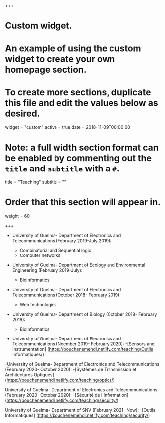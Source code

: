 +++
# Custom widget.
# An example of using the custom widget to create your own homepage section.
# To create more sections, duplicate this file and edit the values below as desired.
widget = "custom"
active = true
date = 2018-11-09T00:00:00

# Note: a full width section format can be enabled by commenting out the `title` and `subtitle` with a `#`.
title = "Teaching"
subtitle = ""

# Order that this section will appear in.
weight = 60


+++


- University of Guelma- Department of Electronics and Telecommunications (February 2019-July 2019):
  - Combinatorial and Sequential logic
  - Computer networks
  
- University of Guelma- Department of Ecology and Environmental Engineering (February 2019-July):
  - Bioinformatics
	
- University of Guelma- Department of Electronics and Telecommunications (October 2018- February 2019):

  - Web technologies
- University of Guelma- Department of Biology (October 2018- February 2019):
  - Bioinformatics
  
- University of Guelma- Department of Electronics and Telecommunications (Noember 2019- February 2020):
  -[Sensors and instrumentation] (https://bouchenemehdi.netlify.com/teaching/Outils Informatiques/)

 -University of Guelma- Department of Electronics and Telecommunications (February 2020- October 2020): 
 -[Systèmes de Transmission et Architectures Optiques] (https://bouchenemehdi.netlify.com/teaching/optics/)
  
  University of Guelma- Department of Electronics and Telecommunications (February 2020- October 2020):
  -[Sécurité de l'Information] (https://bouchenemehdi.netlify.com/teaching/security/)
 
  University of Guelma- Department of SNV (February 2021- Now):
  -[Outils Informatiques] (https://bouchenemehdi.netlify.com/teaching/security/)

